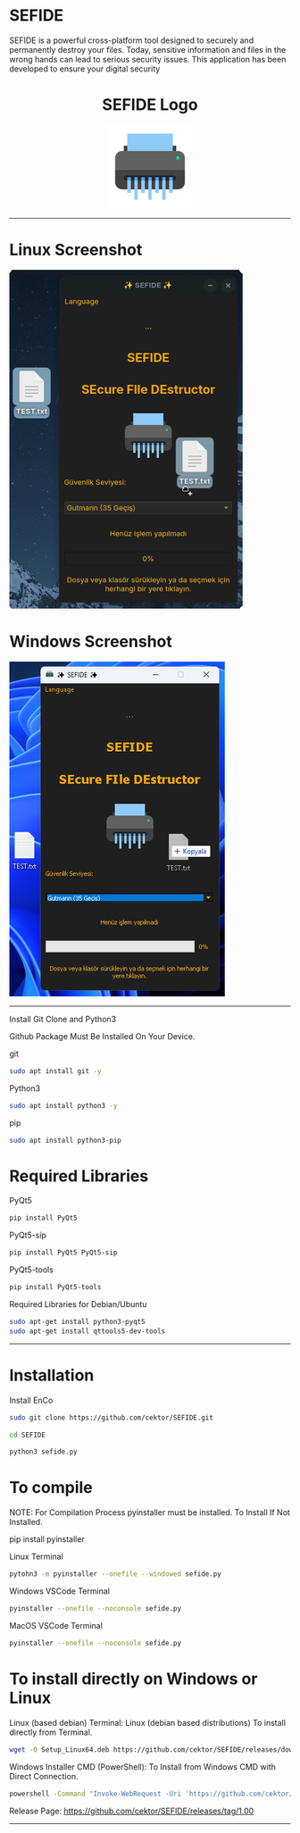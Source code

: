 # SEFIDE
SEFIDE is a powerful cross-platform tool designed to securely and permanently destroy your files. Today, sensitive information and files in the wrong hands can lead to serious security issues. 
This application has been developed to ensure your digital security

<h1 align="center">SEFIDE Logo</h1>

<p align="center">
  <img src="sefidelo.png" alt="SEFIDE Logo" width="150" height="150">
</p>


----------------------

# Linux Screenshot
![Linux(pardus)](screenshot/sefide_linux.png)  

# Windows Screenshot
![Windows(11)](screenshot/sefide_windows.png) 

--------------------
Install Git Clone and Python3

Github Package Must Be Installed On Your Device.

git
```bash
sudo apt install git -y
```

Python3
```bash
sudo apt install python3 -y 

```

pip
```bash
sudo apt install python3-pip

```

# Required Libraries

PyQt5
```bash
pip install PyQt5
```
PyQt5-sip
```bash
pip install PyQt5 PyQt5-sip
```

PyQt5-tools
```bash
pip install PyQt5-tools
```

Required Libraries for Debian/Ubuntu
```bash
sudo apt-get install python3-pyqt5
sudo apt-get install qttools5-dev-tools
```
----------------------------------


# Installation
Install EnCo

```bash
sudo git clone https://github.com/cektor/SEFIDE.git
```
```bash
cd SEFIDE
```

```bash
python3 sefide.py

```

# To compile

NOTE: For Compilation Process pyinstaller must be installed. To Install If Not Installed.

pip install pyinstaller 

Linux Terminal 
```bash
pytohn3 -m pyinstaller --onefile --windowed sefide.py
```

Windows VSCode Terminal 
```bash
pyinstaller --onefile --noconsole sefide.py
```

MacOS VSCode Terminal 
```bash
pyinstaller --onefile --noconsole sefide.py
```

# To install directly on Windows or Linux





Linux (based debian) Terminal: Linux (debian based distributions) To install directly from Terminal.
```bash
wget -O Setup_Linux64.deb https://github.com/cektor/SEFIDE/releases/download/1.00/Setup_Linux64.deb && sudo apt install ./Setup_Linux64.deb && sudo apt-get install -f -y
```

Windows Installer CMD (PowerShell): To Install from Windows CMD with Direct Connection.
```bash
powershell -Command "Invoke-WebRequest -Uri 'https://github.com/cektor/SEFIDE/releases/download/1.00/Setup_Win64.exe' -OutFile 'Setup_Win64.exe'" && start /wait Setup_Win64.exe
```

Release Page: https://github.com/cektor/SEFIDE/releases/tag/1.00

----------------------------------
